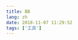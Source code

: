 ```yaml
---
title: BB
lang: zh
date: 2018-11-07 11:29:52
tags: ['工具']
---
```




<script async src="//jsfiddle.net/geogia/h3a5ywks/5/embed/result/"></script>
